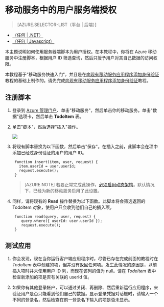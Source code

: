 <properties
	pageTitle="在装有 JavaScript 后端的移动服务中进行用户服务端授权 | 移动开发人员中心"
	description="了解如何在 Azure 移动服务的 JavaScript 后端对用户授权。"
	services="mobile-services"
	authors="krisragh"
	manager="dwrede"
	editor=""/>

<tags
	ms.service="mobile-services"
	ms.workload="mobile"
	ms.tgt_pltfrm=""
	ms.topic="article"
	ms.date="02/18/2015"
	ms.author="krisragh"/>

# 移动服务中的用户服务端授权

> [AZURE.SELECTOR-LIST（平台 | 后端）]
- [（任何 | .NET）](/documentation/articles/mobile-services-dotnet-backend-service-side-authorization.md)
- [（任何 | Javascript）](/documentation/articles/mobile-services-javascript-backend-service-side-authorization.md)

本主题说明如何使用服务器端脚本为用户授权。在本教程中，你将在 Azure 移动服务中注册脚本，根据用户 ID 筛选查询，然后只授予用户对其自己数据的访问权限。

本教程基于"移动服务快速入门"，并且是在[向现有移动服务应用程序添加身份验证]教程的基础上制作的。请先完成[向现有移动服务应用程序添加身份验证]教程。

## <a name="register-scripts"></a>注册脚本

1. 登录到 [Azure 管理门户]、单击"移动服务"，然后单击你的移动服务。单击"数据"选项卡，然后单击 **TodoItem** 表。

2. 单击"脚本"，然后选择"插入"操作。

   	![][2]

3. 将现有脚本替换为以下函数，然后单击"保存"。在插入之前，此脚本会在项中添加已经过身份验证的用户的用户 ID。

        function insert(item, user, request) {
          item.userId = user.userId;
          request.execute();
        }


    > [AZURE.NOTE] 若要正常完成此操作，[必须启用动态架构](https://msdn.microsoft.com/zh-CN/library/azure/jj193175.aspx)。默认情况下，已经为新的移动服务启用了此设置。

5. 同样，请将现有的 **Read** 操作替换为以下函数。此脚本将会筛选返回的 TodoItem 对象，使用户只会收到他们自己的插入项。

        function read(query, user, request) {
           query.where({ userId: user.userId });
           request.execute();
        }




## <a name="test-app"></a>测试应用

1. 你会发现，现在当你运行客户端应用程序时，尽管已存在完成前面的教程时在 _TodoItem_ 表中创建的项，但并没有返回任何项。发生此情况的原因是，以前插入项时并未使用用户 ID 列，而现在该列的值为 null。请在 _TodoItem_  表中检查新添加的项是否有关联的 userId 值。

2. 如果你有其他登录帐户，可以通过关闭、再删除、然后重新运行应用程序，来验证用户是否只能看到他们自己的数据。显示登录凭据对话框时，请输入一个不同的登录名，然后检查在前一登录名下输入的项是否未显示。

<!-- Anchors. -->
[注册服务器脚本]: #register-scripts
[后续步骤]:#next-steps

<!-- Images. -->
[0]: ./media/mobile-services-ios-authorize-users-in-scripts/mobile-services-selection.png
[1]: ./media/mobile-services-ios-authorize-users-in-scripts/mobile-portal-data-tables.png
[2]: ./media/mobile-services-ios-authorize-users-in-scripts/mobile-insert-script-users.png
[3]: ./media/mobile-services-ios-authorize-users-in-scripts/mobile-quickstart-startup-ios.png

<!-- URLs. -->

[Windows 推送通知和 Live Connect]: https://appdev.microsoft.com/StorePortals/zh-CN/Home/Index
[移动服务服务器脚本参考]: /develop/mobile/how-to-guides/work-with-server-scripts/
[我的应用程序仪表板]: https://account.live.com/developers/applications/index
[移动服务入门]: /develop/mobile/tutorials/get-started/#create-new-service
[将移动服务添加到现有应用程序]: /develop/mobile/tutorials/get-started-with-data-ios
[向现有移动服务应用程序添加身份验证]: /develop/mobile/tutorials/get-started-with-users-ios
[向现有的应用程序添加推送通知]: /develop/mobile/tutorials/get-started-with-push-ios

[Azure 管理门户]: https://manage.windowsazure.cn/

<!--HONumber=50-->